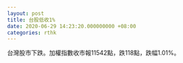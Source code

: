 ```yaml
---
layout: post
title: 台股低收1%
date: 2020-06-29 14:23:20.000000000 +08:00
categories: rthk
---
```


台灣股市下跌。加權指數收市報11542點，跌118點，跌幅1.01%。

